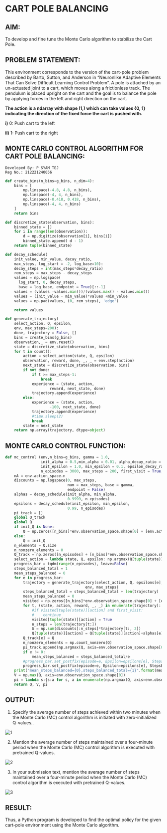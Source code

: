 # CART POLE BALANCING

## AIM:

To develop and fine tune the Monte Carlo algorithm to stabilize the Cart Pole.

## PROBLEM STATEMENT:

This environment corresponds to the version of the cart-pole problem described by Barto, Sutton, and Anderson in “Neuronlike Adaptive Elements That Can Solve Difficult Learning Control Problem”. A pole is attached by an un-actuated joint to a cart, which moves along a frictionless track. The pendulum is placed upright on the cart and the goal is to balance the pole by applying forces in the left and right direction on the cart.

T**he action is a ndarray with shape (1,) which can take values {0, 1} indicating the direction of the fixed force the cart is pushed with.**

**i)** 0: Push cart to the left

**ii)** 1: Push cart to the right

## MONTE CARLO CONTROL ALGORITHM FOR CART POLE BALANCING:

```
Developed By: P SYAM TEJ
Reg No.: 212221240056
```
```py
def create_bins(n_bins=g_bins, n_dim=4):
    bins = [
        np.linspace(-4.8, 4.8, n_bins),
        np.linspace(-4, 4, n_bins),
        np.linspace(-0.418, 0.418, n_bins),
        np.linspace(-4, 4, n_bins)
    ]
    return bins
```
```py
def discretize_state(observation, bins):
    binned_state = []
    for i in range(len(observation)):
        d = np.digitize(observation[i], bins[i])
        binned_state.append( d - 1)
    return tuple(binned_state)
```
```py
def decay_schedule(
    init_value, min_value, decay_ratio,
    max_steps, log_start = -2, log_base=10):
    decay_steps = int(max_steps*decay_ratio)
    rem_steps = max_steps - decay_steps
    values = np.logspace(
      log_start, 0, decay_steps,
      base = log_base, endpoint = True)[::-1]
    values = (values -values.min())/(values.max() - values.min())
    values = (init_value - min_value)*values +min_value
    values = np.pad(values, (0, rem_steps), 'edge')

    return values
```
```py
def generate_trajectory(
    select_action, Q, epsilon,
    env, max_steps=200):
    done, trajectory = False, []
    bins = create_bins(g_bins)
    observation,_ = env.reset()
    state = discretize_state(observation, bins)
    for t in count():
        action = select_action(state, Q, epsilon)
        observation, reward, done, _, _ = env.step(action)
        next_state = discretize_state(observation, bins)
        if not done:                
            if t >= max_steps-1:
                break
            experience = (state, action,
                    reward, next_state, done)                            
            trajectory.append(experience)                
        else:
            experience = (state, action,
                    -100, next_state, done)
            trajectory.append(experience)                
            #time.sleep(2)
            break
        state = next_state
    return np.array(trajectory, dtype=object)
```

## MONTE CARLO CONTROL FUNCTION:
```py
def mc_control (env,n_bins=g_bins, gamma = 1.0,
                init_alpha = 0.5,min_alpha = 0.01, alpha_decay_ratio = 0.5,
                init_epsilon = 1.0, min_epsilon = 0.1, epsilon_decay_ratio = 0.9,
                n_episodes = 3000, max_steps = 200, first_visit = True, init_Q=None):
    nA = env.action_space.n
    discounts = np.logspace(0, max_steps,
                            num = max_steps, base = gamma,
                            endpoint = False)
    alphas = decay_schedule(init_alpha, min_alpha,
                            0.9999, n_episodes)
    epsilons = decay_schedule(init_epsilon, min_epsilon,
                            0.99, n_episodes)
    pi_track = []
    global Q_track
    global Q
    if init_Q is None:
        Q = np.zeros([n_bins]*env.observation_space.shape[0] + [env.action_space.n],dtype =np.float64)
    else:
        Q = init_Q
    n_elements = Q.size
    n_nonzero_elements = 0
    Q_track = np.zeros([n_episodes] + [n_bins]*env.observation_space.shape[0] + [env.action_space.n],dtype =np.float64)
    select_action = lambda state, Q, epsilon: np.argmax(Q[tuple(state)]) if np.random.random() > epsilon else np.random.randint(len(Q[tuple(state)]))
    progress_bar = tqdm(range(n_episodes), leave=False)
    steps_balanced_total = 1
    mean_steps_balanced = 0
    for e in progress_bar:        
        trajectory = generate_trajectory(select_action, Q, epsilons[e],
                                    env, max_steps)
        steps_balanced_total = steps_balanced_total + len(trajectory)
        mean_steps_balanced = 0
        visited = np.zeros([n_bins]*env.observation_space.shape[0] + [env.action_space.n],dtype =np.float64)
        for t, (state, action, reward, _, _) in enumerate(trajectory):
            #if visited[tuple(state)][action] and first_visit:
            #    continue    
            visited[tuple(state)][action] = True
            n_steps = len(trajectory[t:])
            G = np.sum(discounts[:n_steps]*trajectory[t:, 2])
            Q[tuple(state)][action] = Q[tuple(state)][action]+alphas[e]*(G - Q[tuple(state)][action])
        Q_track[e] = Q
        n_nonzero_elements = np.count_nonzero(Q)
        pi_track.append(np.argmax(Q, axis=env.observation_space.shape[0]))
        if e != 0:
            mean_steps_balanced = steps_balanced_total/e
        #progress_bar.set_postfix(episode=e, Epsilon=epsilons[e], Steps=f"{len(trajectory)}" ,MeanStepsBalanced=f"{mean_steps_balanced:.2f}", NonZeroValues="{0}/{1}".format(n_nonzero_elements,n_elements))
        progress_bar.set_postfix(episode=e, Epsilon=epsilons[e], StepsBalanced=f"{len(trajectory)}" ,MeanStepsBalanced=f"{mean_steps_balanced:.2f}")
    print("mean_steps_balanced={0},steps_balanced_total={1}".format(mean_steps_balanced,steps_balanced_total))
    V = np.max(Q, axis=env.observation_space.shape[0])
    pi = lambda s:{s:a for s, a in enumerate(np.argmax(Q, axis=env.observation_space.shape[0]))}[s]
    return Q, V, pi
```
## OUTPUT:
1. Specify the average number of steps achieved within two minutes when the Monte Carlo (MC) control algorithm is initiated with zero-initialized Q-values..

![1](https://github.com/saieswar1607/rl-cartpole/assets/93427011/37448eca-b5a1-4004-84d9-a88835e2fe09)

2. Mention the average number of steps maintained over a four-minute period when the Monte Carlo (MC) control algorithm is executed with pretrained Q-values.

![2](https://github.com/saieswar1607/rl-cartpole/assets/93427011/9801c702-e950-4a50-b027-d83ee11b4593)

3. In your submission text, mention the average number of steps maintained over a four-minute period when the Monte Carlo (MC) control algorithm is executed with pretrained Q-values.

![3](https://github.com/saieswar1607/rl-cartpole/assets/93427011/d436e456-8f43-4a94-b7f3-775e6cd5ba27)

## RESULT:
Thus, a Python program is developed to find the optimal policy for the given cart-pole environment using the Monte Carlo algorithm.
